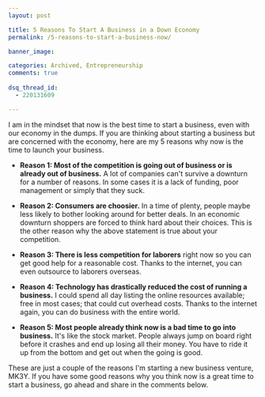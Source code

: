 ```yaml
---
layout: post

title: 5 Reasons To Start A Business in a Down Economy
permalink: /5-reasons-to-start-a-business-now/

banner_image: 

categories: Archived, Entrepreneurship 
comments: true 
  
dsq_thread_id:
  - 220131609

---
```

I am in the mindset that now is the best time to start a business, even with our economy in the dumps. If you are thinking about starting a business but are concerned with the economy, here are my 5 reasons why now is the time to launch your business.

* **Reason 1: Most of the competition is going out of business or is already out of business.** A lot of companies can't survive a downturn for a number of reasons. In some cases it is a lack of funding, poor management or simply that they suck.

* **Reason 2: Consumers are choosier.** In a time of plenty, people maybe less likely to bother looking around for better deals. In an economic downturn shoppers are forced to think hard about their choices. This is the other reason why the above statement is true about your competition.

* **Reason 3: There is less competition for laborers** right now so you can get good help for a reasonable cost. Thanks to the internet, you can even outsource to laborers overseas.

* **Reason 4: Technology has drastically reduced the cost of running a business.** I could spend all day listing the online resources available; free in most cases; that could cut overhead costs. Thanks to the internet again, you can do business with the entire world.
          
* **Reason 5: Most people already think now is a bad time to go into business.** It's like the stock market. People always jump on board right before it crashes and end up losing all their money. You have to ride it up from the bottom and get out when the going is good.             
                   
These are just a couple of the reasons I'm starting a new business venture, MK3Y. If you have some good reasons why you think now is a great time to start a business, go ahead and share in the comments below.